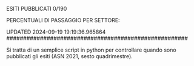 ESITI PUBBLICATI 0/190 

PERCENTUALI DI PASSAGGIO PER SETTORE:

UPDATED 2024-09-19 19:19:36.965864
###################################################### 

Si tratta di un semplice script in python per controllare quando sono pubblicati gli esiti (ASN 2021, sesto quadrimestre).


